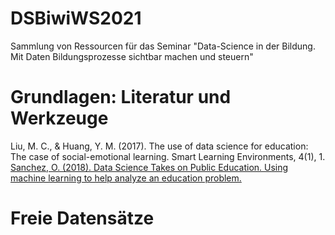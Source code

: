 # DSBiwiWS2021
 Sammlung von Ressourcen für das Seminar "Data-Science in der Bildung. Mit Daten Bildungsprozesse sichtbar machen und steuern"

# Grundlagen: Literatur und Werkzeuge

Liu, M. C., & Huang, Y. M. (2017). The use of data science for education: The case of social-emotional learning. Smart Learning Environments, 4(1), 1.
[Sanchez, O. (2018). Data Science Takes on Public Education. Using machine learning to help analyze an education problem.](https://towardsdatascience.com/data-science-takes-on-public-education-f432910ea9f0)

# Freie Datensätze

